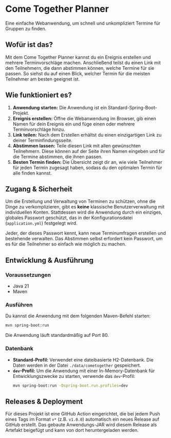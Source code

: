 # Come Together Planner

Eine einfache Webanwendung, um schnell und unkompliziert Termine für Gruppen zu finden.

## Wofür ist das?

Mit dem Come Together Planner kannst du ein Ereignis erstellen und mehrere Terminvorschläge machen. Anschließend teilst du einen Link mit den Teilnehmern, die dann abstimmen können, welche Termine für sie passen. So siehst du auf einen Blick, welcher Termin für die meisten Teilnehmer am besten geeignet ist.

## Wie funktioniert es?

1.  **Anwendung starten:** Die Anwendung ist ein Standard-Spring-Boot-Projekt.
2.  **Ereignis erstellen:** Öffne die Webanwendung im Browser, gib einen Namen für dein Ereignis ein und füge einen oder mehrere Terminvorschläge hinzu.
3.  **Link teilen:** Nach dem Erstellen erhältst du einen einzigartigen Link zu deiner Terminfindungsseite.
4.  **Abstimmen lassen:** Teile diesen Link mit allen gewünschten Teilnehmern. Diese können auf der Seite ihren Namen eingeben und für die Termine abstimmen, die ihnen passen.
5.  **Besten Termin finden:** Die Übersicht zeigt dir an, wie viele Teilnehmer für jeden Termin zugesagt haben, sodass du den optimalen Termin für alle finden kannst.

## Zugang & Sicherheit

Um die Erstellung und Verwaltung von Terminen zu schützen, ohne die Dinge zu verkomplizieren, gibt es **keine** klassische Benutzerverwaltung mit individuellen Konten. Stattdessen wird die Anwendung durch ein einziges, globales Passwort geschützt, das in der Konfigurationsdatei (`application.yml`) festgelegt wird.

Jeder, der dieses Passwort kennt, kann neue Terminumfragen erstellen und bestehende verwalten. Das Abstimmen selbst erfordert kein Passwort, um es für die Teilnehmer so einfach wie möglich zu machen.

## Entwicklung & Ausführung

### Voraussetzungen

*   Java 21
*   Maven

### Ausführen

Du kannst die Anwendung mit dem folgenden Maven-Befehl starten:

```sh
mvn spring-boot:run
```

Die Anwendung läuft standardmäßig auf Port 80.

### Datenbank

*   **Standard-Profil:** Verwendet eine dateibasierte H2-Datenbank. Die Daten werden in der Datei `./data/cometogether` gespeichert.
*   **`dev`-Profil:** Um die Anwendung mit einer In-Memory-Datenbank für Entwicklungszwecke zu starten, verwende das `dev`-Profil:
    ```sh
    mvn spring-boot:run -Dspring-boot.run.profiles=dev
    ```

## Releases & Deployment

Für dieses Projekt ist eine GitHub Action eingerichtet, die bei jedem Push eines Tags im Format `v*` (z.B. `v1.0.0`) automatisch ein neues Release auf GitHub erstellt. Das gebaute Anwendungs-JAR wird diesem Release als Artefakt beigefügt und kann von dort heruntergeladen werden.
